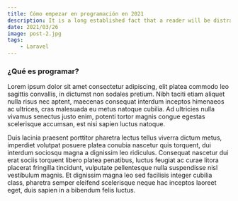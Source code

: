 ```yaml
---
title: Cómo empezar en programación en 2021
description: It is a long established fact that a reader will be distracted by the readable content of a page when looking at its layout. The point of using Lorem Ipsum is that it has a more-or-less normal distribution of letters,
date: 2021/03/26
image: post-2.jpg
tags:    
    - Laravel
---
```


### ¿Qué es programar?
Lorem ipsum dolor sit amet consectetur adipiscing, elit platea commodo leo sagittis convallis, in dictumst non sodales pretium. Nibh taciti etiam aliquet nulla risus nec aptent, maecenas consequat interdum inceptos himenaeos ac ultrices, cras malesuada eu metus natoque cubilia. Ad ultricies nulla vivamus senectus justo enim, potenti tortor magnis congue egestas scelerisque accumsan, est nisi sapien luctus natoque.

Duis lacinia praesent porttitor pharetra lectus tellus viverra dictum metus, imperdiet volutpat posuere platea conubia nascetur quis torquent, dui interdum sociosqu magna a dignissim leo ridiculus. Consequat nascetur dui erat sociis torquent libero platea penatibus, luctus feugiat ac curae litora placerat fringilla tincidunt, vulputate pellentesque nulla suspendisse nisl vestibulum magnis. Et dignissim magna leo sed facilisis integer cubilia class, pharetra semper eleifend scelerisque neque hac inceptos laoreet eget, duis sapien in a bibendum felis luctus.
